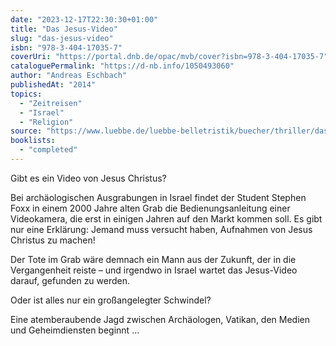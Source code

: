 ```yaml
---
date: "2023-12-17T22:30:30+01:00"
title: "Das Jesus-Video"
slug: "das-jesus-video"
isbn: "978-3-404-17035-7"
coverUri: "https://portal.dnb.de/opac/mvb/cover?isbn=978-3-404-17035-7"
cataloguePermalink: "https://d-nb.info/1050493060"
author: "Andreas Eschbach"
publishedAt: "2014"
topics:
  - "Zeitreisen"
  - "Israel"
  - "Religion"
source: "https://www.luebbe.de/luebbe-belletristik/buecher/thriller/das-jesus-video/id_3333758"
booklists:
  - "completed"
---
```

Gibt es ein Video von Jesus Christus?

Bei archäologischen Ausgrabungen in Israel findet der Student Stephen Foxx in 
einem 2000 Jahre alten Grab die Bedienungsanleitung einer Videokamera, die erst 
in einigen Jahren auf den Markt kommen soll. Es gibt nur eine Erklärung: Jemand 
muss versucht haben, Aufnahmen von Jesus Christus zu machen!

Der Tote im Grab wäre demnach ein Mann aus der Zukunft, der in die Vergangenheit 
reiste – und irgendwo in Israel wartet das Jesus-Video darauf, gefunden zu 
werden.

Oder ist alles nur ein großangelegter Schwindel?

Eine atemberaubende Jagd zwischen Archäologen, Vatikan, den Medien und 
Geheimdiensten beginnt ...